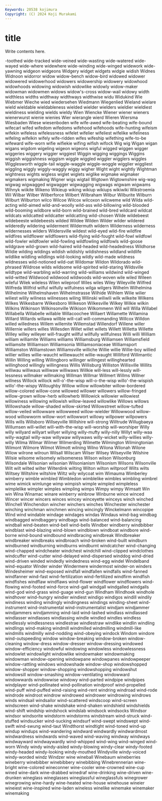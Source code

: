 ```yaml
---
Keywords: 20538 kojimura
Copyright: (C) 2024 Koji Murakami
---
```


# title

Write contents here.



-toothed wide-tracked wide-veined wide-wasting wide-watered wide-wayed wide-where
widewhere wide-winding wide-winged widework wide-yawning widgeon widgeons Widgery widget widgets
widgie widish Widnes Widnoon widorror widow widow-bench widow-bird widowed widower
widowered widowerhood widowers widowership widowery widowhood widowhoods widowing widowish widowlike
widowly widow-maker widowman widowmen widows widow's-cross widow-wail widowy width widthless
widths widthway widthways widthwise widu Widukind Wie Wiebmer Wieche wied
wiedersehen Wiedmann Wiegenlied Wieland wielare wield wieldable wieldableness wielded wielder
wielders wieldier wieldiest wieldiness wielding wields wieldy Wien Wiencke Wiener
wiener wieners wienerwurst wienie wienies Wier wierangle wierd Wieren Wiersma
Wiesbaden Wiese wiesenboden wife wife-awed wife-beating wife-bound wifecarl wifed wifedom
wifedoms wifehood wifehoods wife-hunting wifeism wifekin wifeless wifelessness wifelet wifelier
wifeliest wifelike wifeliness wifeling wifelkin wifely wife-ridden wifes wifeship wifething
wife-to-be wifeward wife-worn wifie wifiekie wifing wifish wifock Wig wig
Wigan wigan wigans wigdom wigeling wigeon wigeons wigful wigged wiggen
wigger wiggeries wiggery wiggier wiggiest Wiggin wigging wiggings Wiggins wiggish
wiggishness wiggism wiggle wiggled wiggler wigglers wiggles Wigglesworth wiggle-tail wiggle-waggle
wiggle-woggle wigglier wiggliest wiggling wiggly wiggly-waggly wiggy wigher Wight wight
wightly Wightman wightness wights wigless wiglet wiglets wiglike wigmake wigmaker
wigmakers wigmaking Wigner wigs wigtail Wigtown Wigtownshire wig-wag wigwag wigwagged
wigwagger wigwagging wigwags wigwam wigwams Wihnyk wiikite Wikeno Wikieup wiking
wikiup wikiups wikiwiki Wikstroemia Wil Wilbar Wilber Wilberforce Wilbert Wilbraham
Wilbur Wilburite Wilburn Wilburt Wilburton wilco Wilcoe Wilcox wilcoxon wilcweme
wild Wilda wild-acting wild-aimed wild-and-woolly wild-ass wild-billowing wild-blooded wild-booming wildbore
wild-born wild-brained wild-bred wildcard wildcat wildcats wildcatted wildcatter wildcatting wild-chosen
Wilde wildebeest wildebeeste wildebeests wilded Wildee Wilden Wilder wilder wildered
wilderedly wildering wilderment Wildermuth wildern Wilderness wilderness wildernesses wilders Wildersville
wildest wild-eyed wild-fire wildfire wildfires wildflower wildflowers wild-flying wild-fought wild-fowl
wildfowl wild-fowler wildfowler wild-fowling wildfowling wildfowls wild-goose wildgrave wild-grown wild-haired
wild-headed wild-headedness Wildhorse Wildie wilding wildings wildish wildishly wildishness wildland
wildlife wildlike wildling wildlings wild-looking wildly wild-made wildness wildnesses wild-notioned
wild-oat Wildomar Wildon Wildorado wild-phrased Wildrose wilds wildsome wild-spirited wild-staring
Wildsville wildtype wild-warbling wild-warring wild-williams wildwind wild-winged wild-witted Wildwood wildwood
wildwoods wild-woven wile wiled Wileen wileful Wilek wileless Wilen wileproof
Wiles wiles Wiley Wileyville Wilfred Wilfreda Wilfrid wilful wilfully wilfulness
wilga wilgers Wilhelm Wilhelmina Wilhelmine Wilhelmshaven Wilhelmstrasse Wilhide Wilhlem Wilie
wilier wiliest wilily wiliness wilinesses wiling Wilinski wiliwili wilk wilkeite
Wilkens Wilkes Wilkesbarre Wilkesboro Wilkeson Wilkesville Wilkey Wilkie wilkin Wilkins
Wilkinson Wilkinsonville Wilkison Wilkommenn Will will Willa Willabel Willabella Willabelle
willable Willacoochee Willaert Willamette Willamina Willard Willards willawa willble will-call
will-commanding Willcox Willdon willed willedness Willem willemite Willemstad Willendorf Willene
willer Willernie willers willes Willesden Willet willet willets Willett Willetta
Willette Willey willey willeyer will-fraught willful willfully willfulness Willi willi
William william williamite Williams williams Williamsburg Williamsen Williamsfield williamsite Williamson
Williamsonia Williamsoniaceae Williamsport Williamston Williamstown Williamsville williche Willie willie Willie-boy
willied willier willies willie-waucht williewaucht willie-waught Williford Willimantic Willin Willing
willing Willingboro willinger willingest willinghearted willinghood willingly willingness Willis Willisburg
Williston Willisville Willits williwau williwaus williwaw williwaws Willkie will-less will-lessly
will-lessness willmaker willmaking Willman Willmar Willmert Willms Willner willness Willock
willock will-o'-the-wisp will-o-the-wisp willo'-the-wispish willo'-the-wispy Willoughby Willow willow willowbiter willow-bordered
willow-colored willow-cone willowed willower willowers willow-fringed willow-grown willow-herb willowherb Willowick
willowier willowiest willowiness willowing willowish willow-leaved willowlike Willows willows Willowshade
willow-shaded willow-skirted Willowstreet willow-tufted willow-veiled willowware willowweed willow-wielder Willowwood willow-wood
willowworm willow-wort willowwort willowy willpower willpowers Wills wills Willsboro Willseyville
Willshire will-strong Willtrude Willugbaeya Willumsen will-willet will-with-the-wisp will-worship will-worshiper Willy
willy willyard willyart willyer willying willy-mufty willy-nilly Willyt willy-waa willy-wagtail
willy-waw willywaw willywaws willy-wicket willy-willies willy-willy Wilma Wilmar Wilmer Wilmerding
Wilmette Wilmington Wilmingtonian Wilmont Wilmore Wilmot Wilmott wilning Wilno Wilona
Wilonah Wilone Wilow wilrone wilroun Wilsall Wilscam Wilser Wilsey Wilseyville
Wilshire Wilsie wilsome wilsomely wilsomeness Wilson wilson Wilsonburg Wilsondale Wilsonian
wilsonian Wilsonianism Wilsonism Wilsons Wilsonville Wilt wilt wilted wilter Wilterdink
wilting Wilton wilton wiltproof Wilts wilts Wiltsey Wiltshire wiltshire Wiltz
wily wilycoat wim Wimauma Wimberley wimberry wimble wimbled Wimbledon wimblelike
wimbles wimbling wimbrel wime wimick wimlunge wimp wimpish wimple wimpled
wimpleless wimplelike wimpler wimples wimpling wimps Wimpy wimpy Wimsatt Win
win Wina Winamac winare winberry winbrow Winburne wince winced Wincer
wincer wincers winces wincey winceyette winceys winch winched Winchell Winchendon
wincher winchers winches Winchester winchester winching winchman winchmen wincing wincingly
Winckelmann wincopipe Wind wind windable windage windages windas Windaus wind-bag
windbag windbagged windbaggery windbags wind-balanced wind-balancing windball wind-beaten wind-bell wind-bells
Windber windberry windbibber windblast wind-blazing wind-blown windblown windboat windbore wind-borne
wind-bound windbound windbracing windbreak Windbreaker windbreaker windbreaks windbroach wind-broken wind-built
windburn windburned windburning windburns windburnt windcatcher wind-changing wind-chapped windcheater windchest
windchill wind-clipped windclothes windcuffer wind-cutter wind-delayed wind-dispersed winddog wind-dried wind-driven
winded windedly windedness wind-egg windel Windelband wind-equator Winder winder Windermere
windermost winder-on winders Windesheimer wind-exposed windfall windfallen windfalls wind-fanned windfanner
wind-fast wind-fertilization wind-fertilized windfirm windfish windfishes windflaw windflaws wind-flower windflower
windflowers wind-flowing wind-footed wind-force wind-gall windgall windgalled windgalls wind-god wind-grass
wind-guage wind-gun Windham Windhoek windhole windhover wind-hungry windier windiest windigo
windigos windill windily windiness winding windingly windingness windings winding-sheet wind-instrument
wind-instrumental wind-instrumentalist windjam windjammer windjammers windjamming wind-laid wind-lashed windlass windlassed
windlasser windlasses windlassing windle windled windles windless windlessly windlessness windlestrae
windlestraw windlike windlin windling windlings wind-making windmill windmilled windmilling windmill-like
windmills windmilly wind-nodding wind-obeying windock Windom windore wind-outspeeding window window-breaking
window-broken window-cleaning window-dress window-dresser window-dressing windowed window-efficiency windowful windowing windowless
windowlessness windowlet windowlight windowlike windowmaker windowmaking windowman window-opening windowpane windowpanes
windowpeeper window-rattling windows windowshade window-shop windowshopped window-shopper window-shopping windowshopping windowshut
windowsill window-smashing window-ventilating windowward windowwards windowwise windowy wind-parted windpipe windpipes
windplayer wind-pollinated wind-pollination windproof wind-propelled wind-puff wind-puffed wind-raising wind-rent windring
windroad wind-rode windrode windroot windrow windrowed windrower windrowing windrows winds
windsail windsailor wind-scattered windscoop wind-screen windscreen wind-shake windshake wind-shaken windshield
windshields wind-shift windship windshock windslab windsock windsocks Windsor windsor windsorite
windstorm windstorms windstream wind-struck wind-stuffed windsucker wind-sucking windsurf wind-swept windswept
wind-swift wind-swung wind-taut Windthorst windtight wind-toned wind-up windup windups wind-wandering
windward windwardly windwardmost windwardness windwards wind-waved wind-waving windway windways windwayward
windwaywardly wind-whipped wind-wing wind-winged wind-worn Windy windy windy-aisled windy-blowing windy-clear
windy-footed windy-headed windy-looking windy-mouthed Windyville windy-voiced windy-worded windz Windzer wine
wineball Winebaum wineberries wineberry winebibber winebibbery winebibbing Winebrennerian wine-bright wine-colored
wineconner wine-cooler wine-crowned wine-cup wined wine-dark wine-drabbed winedraf wine-drinking wine-driven
wine-drunken wineglass wineglasses wineglassful wineglassfuls winegrower winegrowing wine-hardy wine-heated wine-house
winehouse wineier wineiest wine-inspired wine-laden wineless winelike winemake winemaker winemaking
